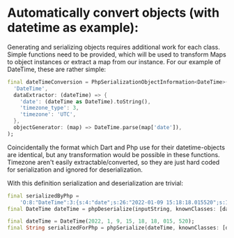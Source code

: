 # Automatically convert objects (with datetime as example):

Generating and serializing objects requires additional work for each class.
Simple functions need to be provided, which will be used to transform Maps to object instances or extract a map from our instance.
For our example of DateTime, these are rather simple:
```dart
final dateTimeConversion = PhpSerializationObjectInformation<DateTime>(
  'DateTime',
  dataExtractor: (dateTime) => {
    'date': (dateTime as DateTime).toString(),
    'timezone_type': 3,
    'timezone': 'UTC',
  },
  objectGenerator: (map) => DateTime.parse(map['date']),
);
```
Coincidentally the format which Dart and Php use for their datetime-objects are identical, but any transformation would be possible in these functions.
Timezone aren't easily extractable/converted, so they are just hard coded for serialization and ignored for deserialization.

With this definition serialization and deserialization are trivial:
```dart
final serializedByPhp =
    'O:8:"DateTime":3:{s:4:"date";s:26:"2022-01-09 15:18:18.015520";s:13:"timezone_type";i:3;s:8:"timezone";s:3:"UTC";}';
final DateTime dateTime = phpDeserialize(inputString, knownClasses: [dateTimeConversion]);
```

```dart
final dateTime = DateTime(2022, 1, 9, 15, 18, 18, 015, 520);
final String serializedForPhp = phpSerialize(dateTime, knownClasses: [dateTimeConversion]);
```